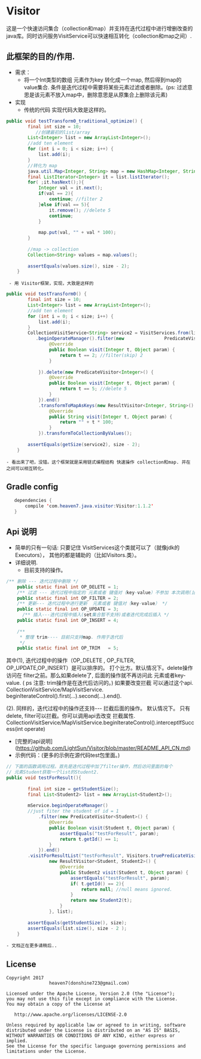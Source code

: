 # Visitor
这是一个快速访问集合（collection和map）并支持在迭代过程中进行增删改查的 java库。同时访问服务VisitService可以快速相互转化（collection和map之间）.


## 此框架的目的/作用.
* 需求： 
     - 将一个Int类型的数组 元素作为key 转化成一个map, 然后得到map的value集合. 条件是迭代过程中需要将某些元素过滤或者删除。(ps: 过滤意思是该元素不放入map中，删除意思是从原集合上删除该元素)
* 实现
     - 传统的代码 实现代码大致是这样的。
``` java
public void testTransform0_traditional_optimize() {
		final int size = 10;
           //创建最初的list/array
		List<Integer> list = new ArrayList<Integer>();
		//add ten element
		for (int i = 0; i < size; i++) {
			list.add(i);
		}
		//转化为 map
		java.util.Map<Integer, String> map = new HashMap<Integer, String>();
		final ListIterator<Integer> it = list.listIterator();
		for( ;it.hasNext();){
			Integer val = it.next();
			if(val == 2){
				continue; //filter 2
			}else if(val == 5){
				it.remove(); //delete 5
				continue;
			}
			
			map.put(val, "" + val * 100);
		}
		
		//map -> collection
		Collection<String> values = map.values();
		
		assertEquals(values.size(), size - 2);
	}
```
     - 用 Visitor框架，实现，大致是这样的
```java
public void testTransform0() {
		final int size = 10;
		List<Integer> list = new ArrayList<Integer>();
		//add ten element
		for (int i = 0; i < size; i++) {
			list.add(i);
		}
		CollectionVisitService<String> service2 = VisitServices.from(list)
		   .beginOperateManager().filter(new               PredicateVisitor<Integer>() {
				@Override
				public Boolean visit(Integer t, Object param) {
					return t == 2; //filter(skip) 2
				}
	
			}).delete(new PredicateVisitor<Integer>() {
				@Override
				public Boolean visit(Integer t, Object param) {
					return t == 5; //delete 5
				}
			}).end()
			.transformToMapAsKeys(new ResultVisitor<Integer, String>() {
				@Override
				public String visit(Integer t, Object param) {
					return "" + t * 100;
				}
			}).transformToCollectionByValues();
		
		assertEquals(getSize(service2), size - 2);
	}
```
    - 看出来了吧，没错。这个框架就是采用链式编程结构 快速操作 collection和map. 并在之间可以相互转化。


## Gradle config

```java
   dependencies {
       compile 'com.heaven7.java.visitor:Visitor:1.1.2'
   }
```

## Api 说明 
* 简单的只有一句话:  只要记住 VisitServices这个类就可以了（就像jdk的Executors），
其他的都是辅助的（比如Visitors.类）。
* 详细说明.
   - 目前支持的操作。
```java
/** 删除 --- 迭代过程中删除 */
	public static final int OP_DELETE = 1;
	/** 过滤 --- 迭代过程中指定的 元素或者 键值对（key-value）不参加 本次调用(比如CollectionVisitService的 visitForQueryResultList  是一次调用)*/
	public static final int OP_FILTER = 2;
	/** 更新--- 迭代过程中进行更新  元素或者 键值对（key-value） */
	public static final int OP_UPDATE = 3;
      /** 插入---迭代过程中插入(set集合暂不支持)或者迭代完成后插入 */
	public static final int OP_INSERT = 4;
	
	/**
	 * 整理 trim---- 目前只支持map. 作用于迭代后 
	 */
	public static final int OP_TRIM   = 5;
```  
其中(1), 迭代过程中的操作（OP_DELETE , OP_FILTER, OP_UPDATE,OP_INSERT）是可以排序的。 打个比方。默认情况下。delete操作访问在 filter之前。那么如果delete了, 后面的操作就不再访问此 元素或者key-value.  ( ps 注意: trim操作是在迭代后访问的。)
如果要改变拦截 可以通过这个api.  CollectionVisitService/MapVisitService. beginIterateControl().first(...).second(...).end().

   (2). 同样的，迭代过程中的操作还支持--- 拦截后面的操作。 默认情况下。
只有delete, filter可以拦截。你可以调用api去改变 拦截属性. CollectionVisitService/MapVisitService.beginIterateControl().interceptIfSuccess(int operate)
  - [完整的api说明] (https://github.com/LightSun/Visitor/blob/master/README_API_CN.md)
  - 示例代码：(更多的示例在源代码test包里面。)
```java
// 下面的函数调用过程。首先是迭代过程中加了filter操作，然后访问里面的每个
// 元素Student获取一个list的Student2.
public void testForResult(){
		
		final int size = getStudentSize();
		final List<Student2> list = new ArrayList<Student2>();
		
		mService.beginOperateManager()
		//just fiter the student of id = 1
			.filter(new PredicateVisitor<Student>() {
				@Override
				public Boolean visit(Student t, Object param) {
					assertEquals("testForResult", param);
					return t.getId() == 1;
				}
			}).end()
		.visitForResultList("testForResult", Visitors.truePredicateVisitor(), 
				new ResultVisitor<Student, Student2>() {
					@Override
					public Student2 visit(Student t, Object param) {
						assertEquals("testForResult", param);
						if( t.getId() == 2){
							return null; //null means ignored.
						}
						return new Student2(t);
					}
				}, list);
		
		assertEquals(getStudentSize(), size);
		assertEquals(list.size(), size - 2 );
	}
```
    - 文档正在更多请稍后..




## License

    Copyright 2017  
                    heaven7(donshine723@gmail.com)

    Licensed under the Apache License, Version 2.0 (the "License");
    you may not use this file except in compliance with the License.
    You may obtain a copy of the License at

       http://www.apache.org/licenses/LICENSE-2.0

    Unless required by applicable law or agreed to in writing, software
    distributed under the License is distributed on an "AS IS" BASIS,
    WITHOUT WARRANTIES OR CONDITIONS OF ANY KIND, either express or implied.
    See the License for the specific language governing permissions and
    limitations under the License.



